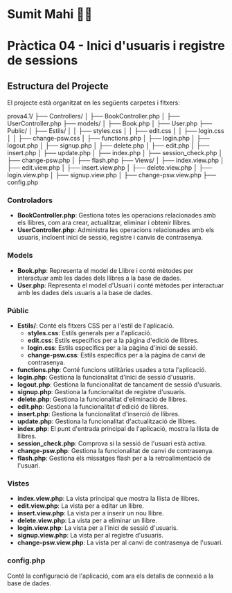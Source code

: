 # Sumit Mahi 👨‍💻

# Pràctica 04 - Inici d'usuaris i registre de sessions

## Estructura del Projecte

El projecte està organitzat en les següents carpetes i fitxers:

prova4.1/
├── Controllers/
│   ├── BookController.php
│   ├── UserController.php
├── models/
│   ├── Book.php
│   ├── User.php
├── Public/
│   ├── Estils/
│   │   ├── styles.css
│   │   ├── edit.css
│   │   ├── login.css
│   │   ├── change-psw.css
│   ├── functions.php
│   ├── login.php
│   ├── logout.php
│   ├── signup.php
│   ├── delete.php
│   ├── edit.php
│   ├── insert.php
│   ├── update.php
│   ├── index.php
│   ├── session_check.php
│   ├── change-psw.php
│   ├── flash.php
├── Views/
│   ├── index.view.php
│   ├── edit.view.php
│   ├── insert.view.php
│   ├── delete.view.php
│   ├── login.view.php
│   ├── signup.view.php
│   ├── change-psw.view.php
├── config.php

### Controladors

- **BookController.php**: Gestiona totes les operacions relacionades amb els llibres, com ara crear, actualitzar, eliminar i obtenir llibres.
- **UserController.php**: Administra les operacions relacionades amb els usuaris, incloent inici de sessió, registre i canvis de contrasenya.

### Models

- **Book.php**: Representa el model de Llibre i conté mètodes per interactuar amb les dades dels llibres a la base de dades.
- **User.php**: Representa el model d'Usuari i conté mètodes per interactuar amb les dades dels usuaris a la base de dades.

### Públic

- **Estils/**: Conté els fitxers CSS per a l'estil de l'aplicació.
  - **styles.css**: Estils generals per a l'aplicació.
  - **edit.css**: Estils específics per a la pàgina d'edició de llibres.
  - **login.css**: Estils específics per a la pàgina d'inici de sessió.
  - **change-psw.css**: Estils específics per a la pàgina de canvi de contrasenya.
- **functions.php**: Conté funcions utilitàries usades a tota l'aplicació.
- **login.php**: Gestiona la funcionalitat d'inici de sessió d'usuaris.
- **logout.php**: Gestiona la funcionalitat de tancament de sessió d'usuaris.
- **signup.php**: Gestiona la funcionalitat de registre d'usuaris.
- **delete.php**: Gestiona la funcionalitat d'eliminació de llibres.
- **edit.php**: Gestiona la funcionalitat d'edició de llibres.
- **insert.php**: Gestiona la funcionalitat d'inserció de llibres.
- **update.php**: Gestiona la funcionalitat d'actualització de llibres.
- **index.php**: El punt d'entrada principal de l'aplicació, mostra la llista de llibres.
- **session_check.php**: Comprova si la sessió de l'usuari està activa.
- **change-psw.php**: Gestiona la funcionalitat de canvi de contrasenya.
- **flash.php**: Gestiona els missatges flash per a la retroalimentació de l'usuari.

### Vistes

- **index.view.php**: La vista principal que mostra la llista de llibres.
- **edit.view.php**: La vista per a editar un llibre.
- **insert.view.php**: La vista per a inserir un nou llibre.
- **delete.view.php**: La vista per a eliminar un llibre.
- **login.view.php**: La vista per a l'inici de sessió d'usuaris.
- **signup.view.php**: La vista per al registre d'usuaris.
- **change-psw.view.php**: La vista per al canvi de contrasenya de l'usuari.

### config.php

Conté la configuració de l'aplicació, com ara els detalls de connexió a la base de dades.
